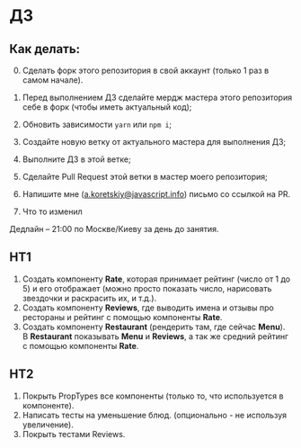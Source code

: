 # ДЗ

## Как делать:

0. Сделать форк этого репозитория в свой аккаунт (только 1 раз в самом начале).

1. Перед выполнением ДЗ сделайте мердж мастера этого репозитория себе в форк (чтобы иметь актуальный код);
2. Обновить зависимости `yarn` или `npm i`;
3. Создайте новую ветку от актуального мастера для выполнения ДЗ;
4. Выполните ДЗ в этой ветке;
5. Сделайте Pull Request этой ветки в мастер моего репозитория;
6. Напишите мне (a.koretskiy@javascript.info) письмо со ссылкой на PR.
7. Что то изменил

Дедлайн – 21:00 по Москве/Киеву за день до занятия.

## HT1

1. Создать компоненту **Rate**, которая принимает рейтинг (число от 1 до 5) и его отображает (можно просто показать число, нарисовать звездочки и раскрасить их, и т.д.).
2. Создать компоненту **Reviews**, где выводить имена и отзывы про рестораны и рейтинг с помощью компоненты **Rate**.
3. Создать компоненту **Restaurant** (рендерить там, где сейчас **Menu**). В **Restaurant** показывать **Menu** и **Reviews**, а так же средний рейтинг с помощью компоненты **Rate**.

## HT2

1. Покрыть PropTypes все компоненты (только то, что используется в компоненте).
2. Написать тесты на уменьшение блюд. (опционально - не используя увеличение).
3. Покрыть тестами Reviews.
